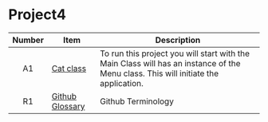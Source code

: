 # Project4

| Number | Item|Description|
|:---:| ---| ---|
| A1| [Cat class](https://github.com/Sleepy-Joey/Project4/blob/master/src/Cat.java) |To run this project you will start with the Main Class will has an instance of the Menu class. This will initiate the application.|
| R1| [Github Glossary](https://docs.github.com/en/get-started/quickstart/github-glossary) |Github Terminology|
